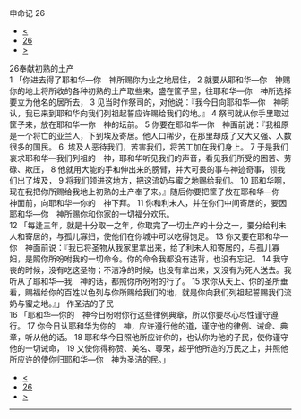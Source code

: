 ﻿





 申命记 26




* [<](bible/DEU25.md)
* [26](bible/DEU.md)
* [>](bible/DEU27.md)



 
26奉献初熟的土产  
1 「你进去得了耶和华—你　神所赐你为业之地居住， 
2 就要从耶和华—你　神赐你的地上将所收的各种初熟的土产取些来，盛在筐子里，往耶和华—你　神所选择要立为他名的居所去， 
3 见当时作祭司的，对他说：『我今日向耶和华—你　神明认，我已来到耶和华向我们列祖起誓应许赐给我们的地。』 
4 祭司就从你手里取过筐子来，放在耶和华—你　神的坛前。 
5 你要在耶和华—你　神面前说：『我祖原是一个将亡的亚兰人，下到埃及寄居。他人口稀少，在那里却成了又大又强、人数很多的国民。 
6  埃及人恶待我们，苦害我们，将苦工加在我们身上。 
7 于是我们哀求耶和华—我们列祖的　神，耶和华听见我们的声音，看见我们所受的困苦、劳碌、欺压， 
8 他就用大能的手和伸出来的膀臂，并大可畏的事与神迹奇事，领我们出了埃及， 
9 将我们领进这地方，把这流奶与蜜之地赐给我们。 
10 耶和华啊，现在我把你所赐给我地上初熟的土产奉了来。』随后你要把筐子放在耶和华—你　神面前，向耶和华—你的　神下拜。 
11 你和利未人，并在你们中间寄居的，要因耶和华—你　神所赐你和你家的一切福分欢乐。  
12 「每逢三年，就是十分取一之年，你取完了一切土产的十分之一，要分给利未人和寄居的，与孤儿寡妇，使他们在你城中可以吃得饱足。 
13 你又要在耶和华—你　神面前说：『我已将圣物从我家里拿出来，给了利未人和寄居的，与孤儿寡妇，是照你所吩咐我的一切命令。你的命令我都没有违背，也没有忘记。 
14 我守丧的时候，没有吃这圣物；不洁净的时候，也没有拿出来，又没有为死人送去。我听从了耶和华—我　神的话，都照你所吩咐的行了。 
15 求你从天上、你的圣所垂看，赐福给你的百姓以色列与你所赐给我们的地，就是你向我们列祖起誓赐我们流奶与蜜之地。』」 作圣洁的子民  
16 「耶和华—你的　神今日吩咐你行这些律例典章，所以你要尽心尽性谨守遵行。 
17 你今日认耶和华为你的　神，应许遵行他的道，谨守他的律例、诫命、典章，听从他的话。 
18 耶和华今日照他所应许你的，也认你为他的子民，使你谨守他的一切诫命， 
19 又使你得称赞、美名、尊荣，超乎他所造的万民之上，并照他所应许的使你归耶和华—你　神为圣洁的民。」 
* [<](bible/DEU25.md)
* [26](bible/DEU.md)
* [>](bible/DEU27.md)





---









